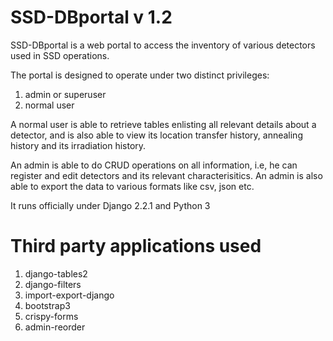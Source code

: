 # SSD-DBportal v 1.2

SSD-DBportal is a web portal to access the inventory of various detectors used in SSD operations.

The portal is designed to operate under two distinct privileges:
1. admin or superuser
2. normal user

A normal user is able to retrieve tables enlisting all relevant details about a detector, and is also able to view its location transfer history, annealing history and its irradiation history.

An admin is able to do CRUD operations on all information, i.e, he can register and edit detectors and its relevant characterisitics. An admin is also able to export the data to various formats like csv, json etc. 

It runs officially under Django 2.2.1 and Python 3

# Third party applications used

1. django-tables2
2. django-filters
3. import-export-django
4. bootstrap3
5. crispy-forms
6. admin-reorder
